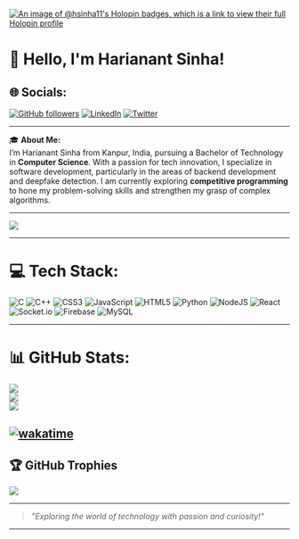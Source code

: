 [![An image of @hsinha11's Holopin badges, which is a link to view their full Holopin profile](https://holopin.me/hsinha11)](https://holopin.io/@hsinha11)
# 👋 Hello, I'm Harianant Sinha!

## 🌐 Socials:
[![GitHub followers](https://img.shields.io/github/followers/HSinha11?style=social)](https://github.com/HSinha11)
[![LinkedIn](https://img.shields.io/badge/-Connect-blue?style=flat&logo=Linkedin&logoColor=white&link=https://www.linkedin.com/in/harianant-sinha/)](https://www.linkedin.com/in/harianantsinha/)
[![Twitter](https://img.shields.io/twitter/follow/HarianantSinha?style=social)]([https://twitter.com/HarianantS](https://x.com/HarianantS))

---

🎓 **About Me:**  
I’m Harianant Sinha from Kanpur, India, pursuing a Bachelor of Technology in **Computer Science**. With a passion for tech innovation, I specialize in software development, particularly in the areas of backend development and deepfake detection. I am currently exploring **competitive programming** to hone my problem-solving skills and strengthen my grasp of complex algorithms.

---
[![](https://visitcount.itsvg.in/api?id=Hsinha11&icon=7&color=9)](https://visitcount.itsvg.in)

---
# 💻 Tech Stack:
![C](https://img.shields.io/badge/c-%2300599C.svg?style=for-the-badge&logo=c&logoColor=white) ![C++](https://img.shields.io/badge/c++-%2300599C.svg?style=for-the-badge&logo=c%2B%2B&logoColor=white) ![CSS3](https://img.shields.io/badge/css3-%231572B6.svg?style=for-the-badge&logo=css3&logoColor=white) ![JavaScript](https://img.shields.io/badge/javascript-%23323330.svg?style=for-the-badge&logo=javascript&logoColor=%23F7DF1E) ![HTML5](https://img.shields.io/badge/html5-%23E34F26.svg?style=for-the-badge&logo=html5&logoColor=white) ![Python](https://img.shields.io/badge/python-3670A0?style=for-the-badge&logo=python&logoColor=ffdd54) ![NodeJS](https://img.shields.io/badge/node.js-6DA55F?style=for-the-badge&logo=node.js&logoColor=white) ![React](https://img.shields.io/badge/react-%2320232a.svg?style=for-the-badge&logo=react&logoColor=%2361DAFB) ![Socket.io](https://img.shields.io/badge/Socket.io-black?style=for-the-badge&logo=socket.io&badgeColor=010101) ![Firebase](https://img.shields.io/badge/Firebase-039BE5?style=for-the-badge&logo=Firebase&logoColor=white) ![MySQL](https://img.shields.io/badge/mysql-%2300000f.svg?style=for-the-badge&logo=mysql&logoColor=white)


---
# 📊 GitHub Stats:
![](https://github-readme-stats.vercel.app/api?username=Hsinha11&theme=tokyonight&hide_border=false&include_all_commits=false&count_private=false)<br/>
![](https://github-readme-streak-stats.herokuapp.com/?user=Hsinha11&theme=tokyonight&hide_border=false)<br/>
![](https://github-readme-stats.vercel.app/api/top-langs/?username=Hsinha11&theme=tokyonight&hide_border=false&include_all_commits=false&count_private=false&layout=compact)

[![wakatime](https://wakatime.com/badge/user/05bebc06-1606-4c63-837a-90cc701eec10/project/85a1387e-2106-4f4f-8d59-4447e8cb3ec0.svg)](https://wakatime.com/badge/user/05bebc06-1606-4c63-837a-90cc701eec10/project/85a1387e-2106-4f4f-8d59-4447e8cb3ec0)
---
## 🏆 GitHub Trophies
![](https://github-profile-trophy.vercel.app/?username=Hsinha11&theme=discord&no-frame=false&no-bg=true&margin-w=4)

---
> _"Exploring the world of technology with passion and curiosity!"_

---



<!-- Proudly created with GPRM ( https://gprm.itsvg.in ) -->
